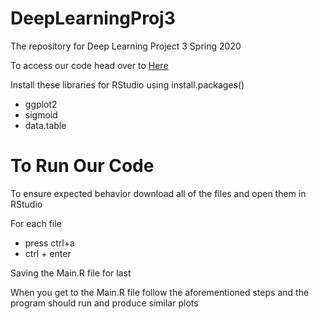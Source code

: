 # DeepLearningProj3
The repository for Deep Learning Project 3 Spring 2020

To access our code head over to [Here](https://github.com/SamGilb/DeepLearningProj3)

Install these libraries for RStudio using install.packages()
* ggplot2
* sigmoid
* data.table

# To Run Our Code
To ensure expected behavior download all of the files and open them in RStudio

For each file
* press ctrl+a
* ctrl + enter

Saving the Main.R file for last

When you get to the Main.R file follow the aforementioned steps and the program should run and produce similar plots

